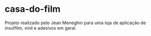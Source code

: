# casa-do-film

Projeto realizado pelo Jean Meneghin para uma loja de aplicação de insulfilm, vinil e adesivos em geral.
